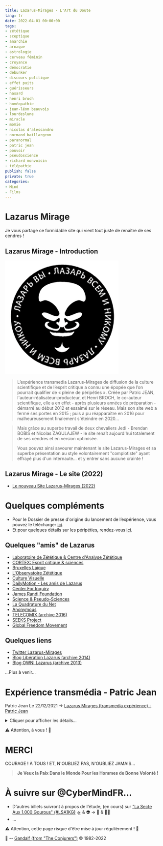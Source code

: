 ```yaml
---
title: Lazarus-Mirages - L'Art du Doute
lang: fr
date: 2022-04-01 00:00:00
tags: 
- zététique
- sceptique
- anarchie
- arnaque
- astrologie
- cerveau féminin
- croyance
- démocratie
- debunker
- discours politique
- effet puits
- guérisseurs
- hasard
- henri broch
- homéopathie
- jean-léon beauvois
- lourdeslune
- miracle
- momie
- nicolas d'alessandro
- normand baillargeon
- paranormal
- patric jean
- pouvoir
- pseudoscience
- richard monvoisin
- télépathie
publish: false
private: true
categories: 
- Mind
- Films
---
```


# Lazarus Mirage #

Je vous partage ce formidable site qui vient tout juste de renaître de ses cendres !

## Lazarus Mirage - Introduction ##

[<img src="/uploads/images/Lazarus/Lazarus_logo_CONTRIB.png" width="370px" heigth="370px">](https://www.lazarus-mirages.fr/)

> L’expérience transmedia Lazarus-Mirages de diffusion de la culture scientifique et de l’esprit critique a connu une épopée que l’on pourrait qualifier de « pleine de péripéties ». Créée par Patric JEAN, l'auteur-réalisateur-producteur, et Henri BROCH, le co-auteur scientifique, elle a en effet - après plusieurs années de préparation - démarré au début 2012 et essaimé sur le réseau. Mais son site web a fermé ses portes en 2015 ; puis a pu réapparaître en 2016 pour malheureusement finalement s'éteindre en 2020…
<!-- more -->
>
> Mais grâce au superbe travail de deux chevaliers Jedi - Brendan BOBIS et Nicolas ZAGULAJEW - le site renaît aujourd'hui totalement de ses cendres et en version optimisée.
>
> Vous pouvez ainsi savourer maintenant le site Lazarus-Mirages et sa superbe présentation au style volontairement "complotiste" ayant effrayé plus d'un internaute... et y entrer sans aucune crainte !

## Lazarus Mirage - Le site (2022) ##

- [Le nouveau Site Lazarus-Mirages (2022)](https://www.lazarus-mirages.fr/)

# Quelques compléments #

- Pour le Dossier de presse d'origine du lancement de l’expérience, vous pouvez le télécharger [ici](https://www.lazarus-mirages.com/assets/pdf/dossier-presse-lazarus.pdf).
- Et pour quelques détails sur les péripéties, rendez-vous [ici](http://sites.unice.fr/site/broch/Lazarus-Mirages/Lazarus.html). 

## Quelques "amis" de Lazarus ##

- [Laboratoire de Zététique  &  Centre d'Analyse Zététique](http://www.unice.fr/zetetique)
- [CORTEX: Esprit critique & sciences](https://cortecs.org/)
- [Bruxelles Laïque](http://www.bxllaique.be/)
- [L'Observatoire Zététique](http://zetetique.fr/)
- [Culture Visuelle](http://culturevisuelle.org/)
- [DailyMotion - Les amis de Lazarus](https://www.dailymotion.com/lazarusmirages)
- [Center For Inquiry](https://centerforinquiry.org/)
- [James Randi Foundation](https://web.randi.org/)
- [Science & Pseudo-Sciences](https://www.pseudo-sciences.org/)
- [La Quadrature du Net](https://www.laquadrature.net/)
- [Anonymous](https://whyweprotest.net/)
- [TELECOMIX (archive 2016)](http://web.archive.org/web/20160303224838/http://telecomix.org/)
- [SEEKS Project](https://beniz.github.io/seeks)
- [Global Freedom Movement](https://globalfree.wordpress.com/)

## Quelques liens ##

- [Twitter Lazarus-Mirages](https://twitter.com/Lazarus_mirages)
- [Blog Libération Lazarus (archive 2014)](https://web.archive.org/web/20140406222321/http://lazarus.blogs.liberation.fr/)
- [Blog OWNI Lazarus (archive 2013)](https://web.archive.org/web/20130911204840/http://lazarus.owni.fr/)

...Plus à venir...

# Expérience transmédia - Patric Jean #

Patric Jean Le 22/12/2021 -> [Lazarus Mirages (transmedia expérience) - Patric Jean](https://patricjean.com/2021/12/22/lazarus-mirage/)
<details>
  <summary>Cliquer pour afficher les détails…</summary>

> Lazarus Mirage est une gigantesque expérience transmédia écrite, produite et réalisée par Patric Jean en 2011. Avec Henri Broch pour conseiller scientifique.
>
> **Phénomènes paranormaux, miracles, superstitions, pseudosciences, manipulations médiatiques, politiques et commerciales pullulent.**
>
> **Nous avons tous notre part d’irrationnel. Et nous sommes tous victimes de nos croyances.**
>
> Lazarus-Mirages était un site web mais aussi deux films documentaires de 52 minutes diffusés en télévision, une dizaine d’applications interactives, le pilote d’une émission hebdomadaire, un jeu en ligne, des entretiens avec des scientifiques, des incursions dans le monde réel, un blog, des débats sur les réseaux sociaux et une série de vidéos.
>
> Un ensemble de vecteurs au service d’un projet : le scepticisme.
>
> Lazarus, mystérieux personnage masqué et anonyme entraine le public à voir au-delà des croyances, des stéréotypes, des discours religieux, politiques ou économiques consensuels. La zététique…

[Lire la suite sur le site de Patric Jean (et accéder aux contenu)...](https://patricjean.com/2021/12/22/lazarus-mirage/)

</details>

⚠️ Attention, à vous ! 👀

# MERCI

COURAGE !
À TOUS !
ET, N'OUBLIEZ PAS, N'OUBLIEZ JAMAIS…

> **Je Veux la Paix Dans le Monde Pour les Hommes de Bonne Volonté !**

# À suivre sur @CyberMindFR… #

- D'autres billets suivront à propos de l'étude, (en cours) sur ["La Secte Aux 1.000 Gourous" (#LSA1KG)](https://cybermind.fr/tags/LSA1KG/) 🛸 & 👽 -> 🦄 & 🧚‍♀️
- …

⚠️ Attention, cette page risque d'être mise à jour régulièrement ! 👀

🧙 -- [Gandalf (from "The Conjurers")](mailto:Gandalf@Gk2.NET?subject=The%20Conjurers%20%3F) ©️ 1982-2022